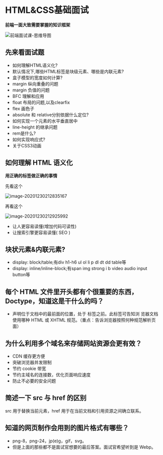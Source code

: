 # HTML&CSS基础面试

**前端一面大致需要掌握的知识框架**

![前端面试课-思维导图](https://i.loli.net/2020/12/30/dJ68KyVnQYOjmzL.png)

## 先来看面试题

- 如何理解HTML语义化?
- 默认情况下,哪些HTML标签是块级元素、哪些是内联元素?
- 盒子模型的宽度如何计算?
- margin 纵向重叠的问题
- margin 负值的问题
- BFC 理解和应用
- float 布局的问题,以及clearfix
- flex 画色子
- absolute 和 relative分别依据什么定位?
- 如何实现一个元素的水平垂直居中
- line-height 的继承问题
- rem是什么?
- 如何实现响应式?
- 关于CSS3动画





## 如何理解 HTML 语义化

**用正确的标签做正确的事情**

先看这个

![image-20201230212835167](https://i.loli.net/2020/12/30/M4HctolnfRdXjWB.png)

再看这个

![image-20201230212925992](https://i.loli.net/2020/12/30/VJ6ve98AxZmWM2p.png)



- 让人更容易读懂(增加代码可读性)
- 让搜索引擎更容易读懂( SEO )



## 块状元素&内联元素?

- display: block/table;有div h1-h6  ul ol li p dl dt dd table等
- display: inline/inline-block;有span img strong  i b video audio input button等





## 每个 HTML 文件里开头都有个很重要的东西，Doctype，知道这是干什么的吗？

- 声明位于文档中的最前面的位置，处于 标签之前。此标签可告知浏 览器文档使用哪种 HTML 或 XHTML 规范。（重点：告诉浏览器按照何种规范解析页面）








## 为什么利用多个域名来存储网站资源会更有效？

- CDN 缓存更方便
- 突破浏览器并发限制
- 节约 cookie 带宽
- 节约主域名的连接数，优化页面响应速度
- 防止不必要的安全问题





## 简述一下 src 与 href 的区别

src 用于替换当前元素，href 用于在当前文档和引用资源之间确立联系。





## 知道的网页制作会用到的图片格式有哪些？

- png-8，png-24，jp(e)g，gif，svg。
- 但是上面的那些都不是面试官想要的最后答案。面试官希望听到是 Webp。

